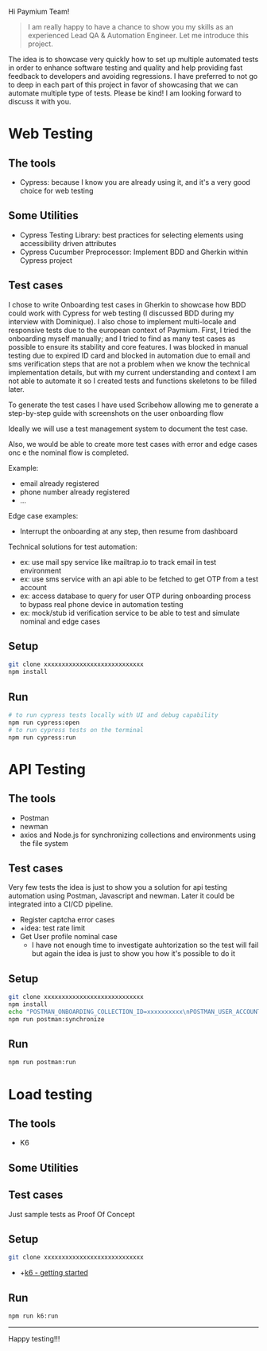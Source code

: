 Hi Paymium Team!

> I am really happy to have a chance to show you my skills as an experienced Lead QA & Automation Engineer.
Let me introduce this project.

The idea is to showcase very quickly how to set up multiple automated tests in order to enhance software testing and quality and help providing fast feedback to developers and avoiding regressions.
I have preferred to not go to deep in each part of this project in favor of showcasing that we can automate multiple type of tests.
Please be kind! I am looking forward to discuss it with you.

# Web Testing

## The tools

- Cypress: because I know you are already using it, and it's a very good choice for web testing

## Some Utilities

- Cypress Testing Library: best practices for selecting elements using accessibility driven attributes
- Cypress Cucumber Preprocessor: Implement BDD and Gherkin within Cypress project

## Test cases

I chose to write Onboarding test cases in Gherkin to showcase how BDD could work with Cypress for web testing (I discussed BDD during my interview with Dominique).
I also chose to implement multi-locale and responsive tests due to the european context of Paymium.
First, I tried the onboarding myself manually; and I tried to find as many test cases as possible to ensure its stability and core features.
I was blocked in manual testing due to expired ID card and blocked in automation due to email and sms verification steps that are not a problem when we know the technical implementation details, but with my current understanding and context I am not able to automate it so I created tests and functions skeletons to be filled later.

To generate the test cases I have used Scribehow allowing me to generate a step-by-step guide with screenshots on the user onboarding flow

Ideally we will use a test management system to document the test case.

Also, we would be able to create more test cases with error and edge cases onc e the nominal flow is completed.

Example:
- email already registered
- phone number already registered
- ...

Edge case examples:
- Interrupt the onboarding at any step, then resume from dashboard

Technical solutions for test automation:
- ex: use mail spy service like mailtrap.io to track email in test environment
- ex: use sms service with an api able to be fetched to get OTP from a test account
- ex: access database to query for user OTP during onboarding process to bypass real phone device in automation testing
- ex: mock/stub id verification service to be able to test and simulate nominal and edge cases

## Setup

```bash
git clone xxxxxxxxxxxxxxxxxxxxxxxxxxxx
npm install
```

## Run

```bash
# to run cypress tests locally with UI and debug capability
npm run cypress:open
# to run cypress tests on the terminal
npm run cypress:run
```

# API Testing

## The tools

- Postman
- newman
- axios and Node.js for synchronizing collections and environments using the file system

## Test cases

Very few tests the idea is just to show you a solution for api testing automation using Postman, Javascript and newman.
Later it could be integrated into a CI/CD pipeline.

- Register captcha error cases
- +idea: test rate limit
- Get User profile nominal case
  - I have not enough time to investigate auhtorization so the test will fail but again the idea is just to show you how it's possible to do it

## Setup

```bash
git clone xxxxxxxxxxxxxxxxxxxxxxxxxxxx
npm install
echo "POSTMAN_ONBOARDING_COLLECTION_ID=xxxxxxxxxx\nPOSTMAN_USER_ACCOUNT_COLLECTION_ID=xxxxxxxx\nPOSTMAN_ENVIRONMENT_ID=xxxxxxxx\nPOSTMAN_PERSONAL_API_TOKEN=xxxxxxxxxxx" > .env
npm run postman:synchronize
```

## Run

```bash
npm run postman:run
```

# Load testing

## The tools

- K6

## Some Utilities
## Test cases

Just sample tests as Proof Of Concept

## Setup

```bash
git clone xxxxxxxxxxxxxxxxxxxxxxxxxxxx
```

- +[k6 - getting started](https://grafana.com/docs/k6/latest/examples/get-started-with-k6/)

## Run

```bash
npm run k6:run
```

-----

Happy testing!!!